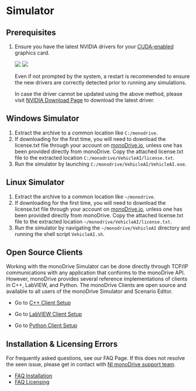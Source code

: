 # Simulator

<!-- [Download monoDrive Simulator](https://www.monodrive.io/register) -->

## Prerequisites

1. Ensure you have the latest NVIDIA drivers for your [CUDA-enabled](https://developer.nvidia.com/cuda-gpus) graphics card.

	<div class="img_container">
    <img class='sm_img' src="../../../imgs/nvidia_driver2.png"/>
	<img class='semiwide_img' src="../../../imgs/nvidia_driver1.png"/>
    </div>

    Even if not prompted by the system, a restart is recommended to ensure the new drivers are correctly detected prior to running any simulations.

    In case the driver cannot be updated using the above method, please visit [NVIDIA Download Page](https://www.nvidia.com/Download/index.aspx) to download the latest driver.

## Windows Simulator

1. Extract the archive to a common location like `C:/monodrive`.
1. If downloading for the first time, you will need to download the license.txt file through your account on [monoDrive.io](https://www.monodrive.io/register), unless one has been provided directly from monoDrive. Copy the attached license.txt file to the extracted location `C:/monodrive/VehicleAI/license.txt`.
1. Run the simulator by launching `C:/monodrive/VehicleAI/VehicleAI.exe`.

## Linux Simulator

1. Extract the archive to a common location like `~/monodrive`.
1. If downloading for the first time, you will need to download the license.txt file through your account on [monoDrive.io](https://www.monodrive.io/register), unless one has been provided directly from monoDrive. Copy the attached license.txt file to the extracted location `~/monodrive/VehicleAI/license.txt`.
1. Run the simulator by navigating the `~/monodrive/VehicleAI` directory and running the shell script `VehicleAI.sh`.

## Open Source Clients

Working with the monoDrive Simulator can be done directly through TCP/IP communications with any application that conforms to the monoDrive API. However, monoDrive provides several reference implementations of clients in C++, LabVIEW, and Python. The monoDrive Clients are open source and available to all users of the monoDrive Simulator and Scenario Editor.

 - Go to [C++ Client Setup](../../cpp_client/cpp_quick_start.md)

 - Go to [LabVIEW Client Setup](../../LV_client/quick_start/LabVIEW_client_quick_start.md)

 - Go to [Python Client Setup](../../python_client/quick_start.md)


## Installation & Licensing Errors

For frequently asked questions, see our FAQ Page. If this  does not resolve the seen issue, please get in contact with [ NI monoDrive support team](https://www.monodrive.io/contact).

 - [FAQ Installation](../../../FAQ/#installation)
 - [FAQ Licensing](../../../FAQ/#licensing)

<p>&nbsp;</p>